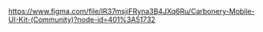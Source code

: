 https://www.figma.com/file/lR37msjiFRyna3B4JXq6Ru/Carbonery-Mobile-UI-Kit-(Community)?node-id=401%3A51732
